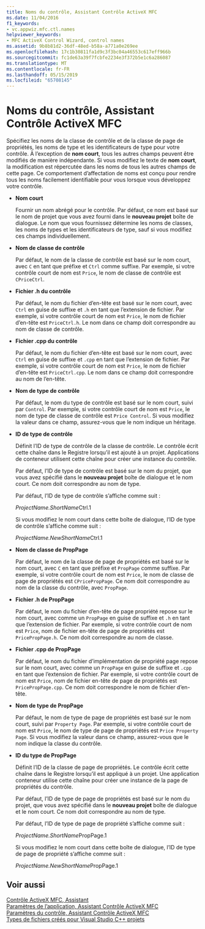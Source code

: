 ```yaml
---
title: Noms du contrôle, Assistant Contrôle ActiveX MFC
ms.date: 11/04/2016
f1_keywords:
- vc.appwiz.mfc.ctl.names
helpviewer_keywords:
- MFC ActiveX Control Wizard, control names
ms.assetid: 9b8b81d2-36df-48ed-b58a-a771a0e269ee
ms.openlocfilehash: 17c1b30811fa1d9c3f3bc04a46553c617eff966b
ms.sourcegitcommit: fc1de63a39f7fcbfe2234e3f372b5e1c6a286087
ms.translationtype: MT
ms.contentlocale: fr-FR
ms.lasthandoff: 05/15/2019
ms.locfileid: "65708145"
---
```

# <a name="control-names-mfc-activex-control-wizard"></a>Noms du contrôle, Assistant Contrôle ActiveX MFC

Spécifiez les noms de la classe de contrôle et de la classe de page de propriétés, les noms de type et les identificateurs de type pour votre contrôle. À l’exception de **nom court**, tous les autres champs peuvent être modifiés de manière indépendante. Si vous modifiez le texte de **nom court**, la modification est répercutée dans les noms de tous les autres champs de cette page. Ce comportement d’affectation de noms est conçu pour rendre tous les noms facilement identifiable pour vous lorsque vous développez votre contrôle.

- **Nom court**

   Fournir un nom abrégé pour le contrôle. Par défaut, ce nom est basé sur le nom de projet que vous avez fourni dans le **nouveau projet** boîte de dialogue. Le nom que vous fournissez détermine les noms de classes, les noms de types et les identificateurs de type, sauf si vous modifiez ces champs individuellement.

- **Nom de classe de contrôle**

   Par défaut, le nom de la classe de contrôle est basé sur le nom court, avec `C` en tant que préfixe et `Ctrl` comme suffixe. Par exemple, si votre contrôle court de nom est `Price`, le nom de classe de contrôle est `CPriceCtrl`.

- **Fichier .h du contrôle**

   Par défaut, le nom du fichier d’en-tête est basé sur le nom court, avec `Ctrl` en guise de suffixe et `.h` en tant que l’extension de fichier. Par exemple, si votre contrôle court de nom est `Price`, le nom de fichier d’en-tête est `PriceCtrl.h`. Le nom dans ce champ doit correspondre au nom de classe de contrôle.

- **Fichier .cpp du contrôle**

   Par défaut, le nom du fichier d’en-tête est basé sur le nom court, avec `Ctrl` en guise de suffixe et `.cpp` en tant que l’extension de fichier. Par exemple, si votre contrôle court de nom est `Price`, le nom de fichier d’en-tête est `PriceCtrl.cpp`. Le nom dans ce champ doit correspondre au nom de l’en-tête.

- **Nom de type de contrôle**

   Par défaut, le nom du type de contrôle est basé sur le nom court, suivi par `Control`. Par exemple, si votre contrôle court de nom est `Price`, le nom de type de classe de contrôle est `Price Control`. Si vous modifiez la valeur dans ce champ, assurez-vous que le nom indique un héritage.

- **ID de type de contrôle**

   Définit l’ID de type de contrôle de la classe de contrôle. Le contrôle écrit cette chaîne dans le Registre lorsqu’il est ajouté à un projet. Applications de conteneur utilisent cette chaîne pour créer une instance du contrôle.

   Par défaut, l’ID de type de contrôle est basé sur le nom du projet, que vous avez spécifié dans le **nouveau projet** boîte de dialogue et le nom court. Ce nom doit correspondre au nom de type.

   Par défaut, l’ID de type de contrôle s’affiche comme suit :

   *ProjectName.ShortName*Ctrl.1

   Si vous modifiez le nom court dans cette boîte de dialogue, l’ID de type de contrôle s’affiche comme suit :

   *ProjectName.NewShortName*Ctrl.1

- **Nom de classe de PropPage**

   Par défaut, le nom de la classe de page de propriétés est basé sur le nom court, avec `C` en tant que préfixe et `PropPage` comme suffixe. Par exemple, si votre contrôle court de nom est `Price`, le nom de classe de page de propriétés est `CPricePropPage`. Ce nom doit correspondre au nom de la classe du contrôle, avec `PropPage`.

- **Fichier .h de PropPage**

   Par défaut, le nom du fichier d’en-tête de page propriété repose sur le nom court, avec comme un `PropPage` en guise de suffixe et `.h` en tant que l’extension de fichier. Par exemple, si votre contrôle court de nom est `Price`, nom de fichier en-tête de page de propriétés est `PricePropPage.h`. Ce nom doit correspondre au nom de classe.

- **Fichier .cpp de PropPage**

   Par défaut, le nom du fichier d’implémentation de propriété page repose sur le nom court, avec comme un `PropPage` en guise de suffixe et `.cpp` en tant que l’extension de fichier. Par exemple, si votre contrôle court de nom est `Price`, nom de fichier en-tête de page de propriétés est `PricePropPage.cpp`. Ce nom doit correspondre le nom de fichier d’en-tête.

- **Nom de type de PropPage**

   Par défaut, le nom de type de page de propriétés est basé sur le nom court, suivi par `Property Page`. Par exemple, si votre contrôle court de nom est `Price`, le nom de type de page de propriétés est `Price Property Page`. Si vous modifiez la valeur dans ce champ, assurez-vous que le nom indique la classe du contrôle.

- **ID du type de PropPage**

   Définit l’ID de la classe de page de propriétés. Le contrôle écrit cette chaîne dans le Registre lorsqu’il est appliqué à un projet. Une application conteneur utilise cette chaîne pour créer une instance de la page de propriétés du contrôle.

   Par défaut, l’ID de type de page de propriétés est basé sur le nom du projet, que vous avez spécifié dans le **nouveau projet** boîte de dialogue et le nom court. Ce nom doit correspondre au nom de type.

   Par défaut, l’ID de type de page de propriété s’affiche comme suit :

   *ProjectName.ShortName*PropPage.1

   Si vous modifiez le nom court dans cette boîte de dialogue, l’ID de type de page de propriété s’affiche comme suit :

   *ProjectName.NewShortName*PropPage.1

## <a name="see-also"></a>Voir aussi

[Contrôle ActiveX MFC, Assistant](../../mfc/reference/mfc-activex-control-wizard.md)<br/>
[Paramètres de l’application, Assistant Contrôle ActiveX MFC](../../mfc/reference/application-settings-mfc-activex-control-wizard.md)<br/>
[Paramètres du contrôle, Assistant Contrôle ActiveX MFC](../../mfc/reference/control-settings-mfc-activex-control-wizard.md)<br/>
[Types de fichiers créés pour Visual Studio C++ projets](../../build/reference/file-types-created-for-visual-cpp-projects.md)

